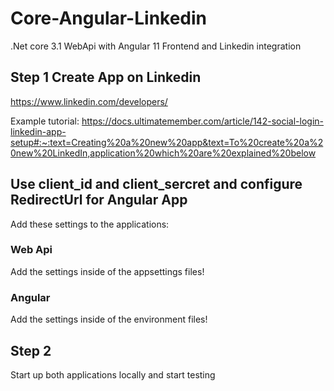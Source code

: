 # Core-Angular-Linkedin
.Net core 3.1 WebApi with Angular 11 Frontend and Linkedin integration

## Step 1 Create App on Linkedin
https://www.linkedin.com/developers/

Example tutorial:
https://docs.ultimatemember.com/article/142-social-login-linkedin-app-setup#:~:text=Creating%20a%20new%20app&text=To%20create%20a%20new%20LinkedIn,application%20which%20are%20explained%20below

## Use client_id and client_sercret and configure RedirectUrl for Angular App

Add these settings to the applications:

### Web Api
Add the settings inside of the appsettings files!

### Angular
Add the settings inside of the environment files!

## Step 2

Start up both applications locally and start testing
